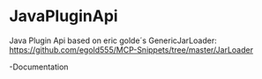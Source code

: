 # JavaPluginApi
Java Plugin Api based on eric golde´s GenericJarLoader: https://github.com/egold555/MCP-Snippets/tree/master/JarLoader

-Documentation
